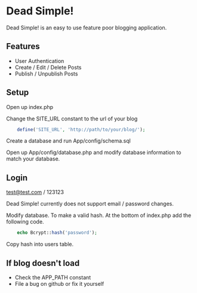 # Dead Simple!

Dead Simple! is an easy to use feature poor blogging application.

## Features

* User Authentication
* Create / Edit / Delete Posts
* Publish / Unpublish Posts

## Setup

Open up index.php

Change the SITE_URL constant to the url of your blog
```php
    define('SITE_URL', 'http://path/to/your/blog/');
```

Create a database and run App/config/schema.sql

Open up App/config/database.php and modify database information to match your database.

## Login

test@test.com / 123123

Dead Simple! currently does not support email / password changes.

Modify database. To make a valid hash. At the bottom of index.php add the following code.

```php
    echo Bcrypt::hash('password');
```

Copy hash into users table.


## If blog doesn't load

* Check the APP_PATH constant
* File a bug on github or fix it yourself